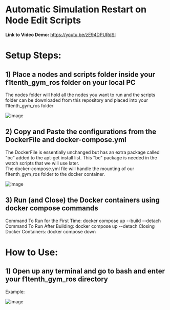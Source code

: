 # Automatic Simulation Restart on Node Edit Scripts

**Link to Video Demo:** https://youtu.be/zE94DPURdSI

# Setup Steps:

## 1) Place a nodes and scripts folder inside your f1tenth_gym_ros folder on your local PC

The nodes folder will hold all the nodes you want to run and the scripts folder can be downloaded from this repository and placed into your f1tenth_gym_ros folder

![image](https://github.com/user-attachments/assets/09ccb62a-164f-4086-a30e-f2edfbf667f0)

## 2) Copy and Paste the configurations from the DockerFile and docker-compose.yml 

The DockerFile is essentially unchanged but has an extra package called "bc" added to the apt-get install list. This "bc" package is needed in the watch scripts that we will use later.  
The docker-compose.yml file will handle the mounting of our f1tenth_gym_ros folder to the docker container.

![image](https://github.com/user-attachments/assets/1e35ec7e-416f-4f0a-919f-c4504386f892)

## 3) Run (and Close) the Docker containers using docker compose commands

Command To Run for the First Time: docker compose up --build --detach
Command To Run After Building: docker compose up --detach
Closing Docker Containers: docker compose down

# How to Use:

## 1) Open up any terminal and go to bash and enter your f1tenth_gym_ros directory

Example:

![image](https://github.com/user-attachments/assets/1b3893f5-2b06-459e-b0b8-c1a38289ee12)

## 


















